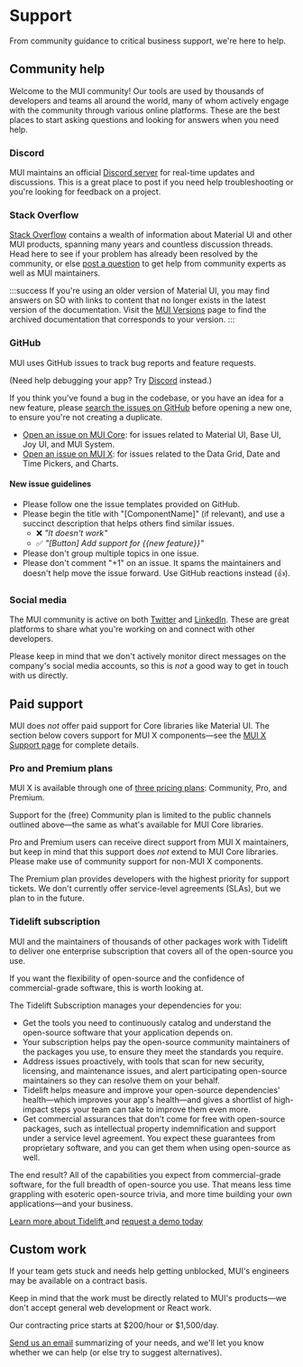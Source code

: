 # Support

<p class="description">From community guidance to critical business support, we're here to help.</p>

## Community help

Welcome to the MUI community!
Our tools are used by thousands of developers and teams all around the world, many of whom actively engage with the community through various online platforms.
These are the best places to start asking questions and looking for answers when you need help.

### Discord

MUI maintains an official [Discord server](https://mui.com/r/discord/) for real-time updates and discussions.
This is a great place to post if you need help troubleshooting or you're looking for feedback on a project.


### Stack Overflow

[Stack Overflow](https://stackoverflow.com/) contains a wealth of information about Material UI and other MUI products, spanning many years and countless discussion threads.
Head here to see if your problem has already been resolved by the community, or else [post a question](https://stackoverflow.com/questions/tagged/mui) to get help from community experts as well as MUI maintainers.

:::success
If you're using an older version of Material UI, you may find answers on SO with links to content that no longer exists in the latest version of the documentation.
Visit the [MUI Versions](https://mui.com/versions/) page to find the archived documentation that corresponds to your version.
:::

### GitHub

MUI uses GitHub issues to track bug reports and feature requests.

(Need help debugging your app? Try [Discord](#discord) instead.)

If you think you've found a bug in the codebase, or you have an idea for a new feature, please [search the issues on GitHub](https://github.com/mui/material-ui/issues?utf8=%E2%9C%93&q=is%3Aopen+is%3Aclosed) before opening a new one, to ensure you're not creating a duplicate.

- [Open an issue on MUI Core](https://github.com/mui/material-ui/issues/new/choose): for issues related to Material UI, Base UI, Joy UI, and MUI System.
- [Open an issue on MUI X](https://github.com/mui/mui-x/issues/new/choose): for issues related to the Data Grid, Date and Time Pickers, and Charts.

#### New issue guidelines

- Please follow one the issue templates provided on GitHub.
- Please begin the title with "[ComponentName]" (if relevant), and use a succinct description that helps others find similar issues.
  - ❌ _"It doesn't work"_
  - ✅ _"[Button] Add support for {{new feature}}"_
- Please don't group multiple topics in one issue.
- Please don't comment "+1" on an issue. It spams the maintainers and doesn't help move the issue forward. Use GitHub reactions instead (👍).

### Social media

The MUI community is active on both [Twitter](https://twitter.com/MUI_hq) and [LinkedIn](https://www.linkedin.com/company/11290418/).
These are great platforms to share what you're working on and connect with other developers.

Please keep in mind that we don't actively monitor direct messages on the company's social media accounts, so this is _not_ a good way to get in touch with us directly.

## Paid support

MUI does _not_ offer paid support for Core libraries like Material UI.
The section below covers support for MUI X components—see the [MUI X Support page](https://mui.com/x/introduction/support/#technical-support) for complete details.

### Pro and Premium plans

MUI X is available through one of [three pricing plans](https://mui.com/pricing/): Community, Pro, and Premium.

Support for the (free) Community plan is limited to the public channels outlined above—the same as what's available for MUI Core libraries.

Pro and Premium users can receive direct support from MUI X maintainers, but keep in mind that this support does _not_ extend to MUI Core libraries.
Please make use of community support for non-MUI X components.

The Premium plan provides developers with the highest priority for support tickets.
We don't currently offer service-level agreements (SLAs), but we plan to in the future.

### Tidelift subscription

MUI and the maintainers of thousands of other packages work with Tidelift to deliver one enterprise subscription that covers all of the open-source you use.

If you want the flexibility of open-source and the confidence of commercial-grade software, this is worth looking at.

The Tidelift Subscription manages your dependencies for you:

- Get the tools you need to continuously catalog and understand the open-source software that your application depends on.
- Your subscription helps pay the open-source community maintainers of the packages you use, to ensure they meet the standards you require.
- Address issues proactively, with tools that scan for new security, licensing, and maintenance issues, and alert participating open-source maintainers so they can resolve them on your behalf.
- Tidelift helps measure and improve your open-source dependencies' health—which improves your app's health—and gives a shortlist of high-impact steps your team can take to improve them even more.
- Get commercial assurances that don't come for free with open-source packages, such as intellectual property indemnification and support under a service level agreement. You expect these guarantees from proprietary software, and you can get them when using open-source as well.

The end result? All of the capabilities you expect from commercial-grade software, for the full breadth of open-source you use.
That means less time grappling with esoteric open-source trivia, and more time building your own applications—and your business.

<a
  data-ga-event-category="support"
  data-ga-event-action="tidelift"
  href="https://tidelift.com/subscription/pkg/npm-material-ui?utm_source=npm-material-ui&utm_medium=referral&utm_campaign=enterprise">
Learn more about Tidelift
</a>
and
<a
  data-ga-event-category="support"
  data-ga-event-action="tidelift"
  href="https://tidelift.com/subscription/request-a-demo?utm_source=npm-material-ui&utm_medium=referral&utm_campaign=enterprise">
request a demo today
</a>

## Custom work

If your team gets stuck and needs help getting unblocked, MUI's engineers may be available on a contract basis.

Keep in mind that the work must be directly related to MUI's products—we don't accept general web development or React work.

Our contracting price starts at $200/hour or $1,500/day.

[Send us an email](mailto:custom-work@mui.com) summarizing of your needs, and we'll let you know whether we can help (or else try to suggest alternatives).